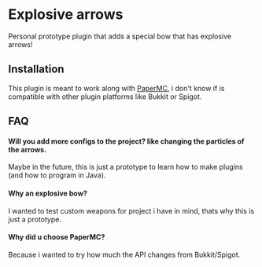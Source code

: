 
# Explosive arrows

Personal prototype plugin that adds a special bow that has explosive arrows!


## Installation

This plugin is meant to work along with [PaperMC](https://papermc.io/), i don't know if is compatible with other plugin platforms like Bukkit or Spigot.
    
## FAQ

#### Will you add more configs to the project? like changing the particles of the arrows.

Maybe in the future, this is just a prototype to learn how to make plugins (and how to program in Java).

#### Why an explosive bow?

I wanted to test custom weapons for project i have in mind, thats why this is just a prototype.

#### Why did u choose PaperMC?

Because i wanted to try how much the API changes from Bukkit/Spigot.